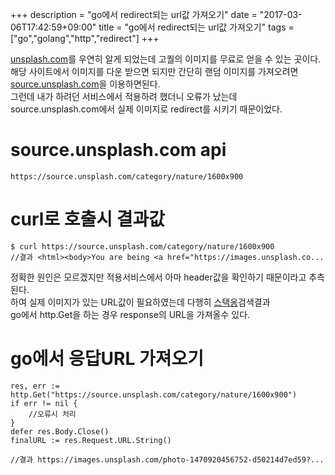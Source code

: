 +++
description = "go에서 redirect되는 url값 가져오기"
date = "2017-03-06T17:42:59+09:00"
title = "go에서 redirect되는 url값 가져오기"
tags = ["go","golang","http","redirect"]
+++

[unsplash.com](unsplash.com)를 우연히 알게 되었는데 고퀄의 이미지를 무료로 얻을 수 있는 곳이다.<br/>
해당 사이트에서 이미지를 다운 받으면 되지만 간단히 랜덤 이미지를 가져오려면 [source.unsplash.com](source.unsplash.com)을 이용하면된다.<br/>
그런데 내가 하려던 서비스에서 적용하려 했더니 오류가 났는데<br/>
source.unsplash.com에서 실제 이미지로 redirect를 시키기 때문이었다.

# source.unsplash.com api
```
https://source.unsplash.com/category/nature/1600x900
```

# curl로 호출시 결과값
```
$ curl https://source.unsplash.com/category/nature/1600x900
//결과 <html><body>You are being <a href="https://images.unsplash.co...
```

정확한 원인은 모르겠지만 적용서비스에서 아마 header값을 확인하기 때문이라고 추측된다.<br/>
하여 실제 이미지가 있는 URL값이 필요하였는데 다행히 [스택옹](http://stackoverflow.com/questions/16784419/in-golang-how-to-determine-the-final-url-after-a-series-of-redirects
)검색결과<br/>
go에서 http.Get을 하는 경우 response의 URL을 가져올수 있다.

# go에서 응답URL 가져오기
```
res, err := http.Get("https://source.unsplash.com/category/nature/1600x900")
if err != nil {
    //오류시 처리
}
defer res.Body.Close()
finalURL := res.Request.URL.String()

//결과 https://images.unsplash.com/photo-1470920456752-d50214d7ed59?...
```
<br/>




